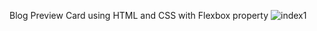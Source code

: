 Blog Preview Card using HTML and CSS with Flexbox property
![index1](https://github.com/user-attachments/assets/e18b7473-8d84-4054-980f-e9c43be1714e)
